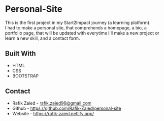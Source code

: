 # Personal-Site

This is the first project in my Start2Impact journey (a learning platform).<br>
I had to make a personal site, that comprehends a homepage, a bio, a portfolio page, that will be updated with everytime i'll make a new project or learn a new skill, 
and a contact form.



## Built With

* HTML
* CSS
* BOOTSTRAP

## Contact 

* Rafik Zaied - rafik.zaied96@gmail.com
* Github - https://github.com/Rafik-Zaied/personal-site
* Website - https://rafik-zaied.netlify.app/





